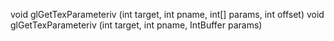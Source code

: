 void glGetTexParameteriv (int target, int pname, int[] params, int offset)
void glGetTexParameteriv (int target, int pname, IntBuffer params)
